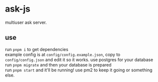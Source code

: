 # ask-js

multiuser ask server.

## use
run `pnpm i` to get dependencies\
example config is at `config/config.example.json`, copy to `config/config.json` and edit it so it works. use postgres for your database\
run `pnpm migrate` and then your database is prepared\
run `pnpm start` and it'll be running! use pm2 to keep it going or something else.
